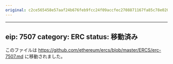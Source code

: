 ```yaml
---
original: c2ce565458e57aaf24b676feb9fcc24f09accfec2708871167fa85c78e02032e
---
```


---
eip: 7507
category: ERC
status: 移動済み
---

このファイルは https://github.com/ethereum/ercs/blob/master/ERCS/erc-7507.md に移動されました。
